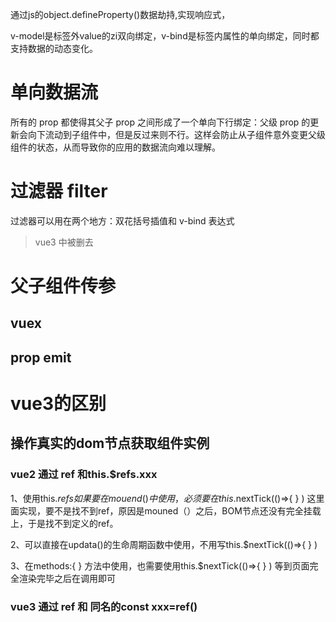 通过js的object.defineProperty()数据劫持,实现响应式，

v-model是标签外value的zi双向绑定，v-bind是标签内属性的单向绑定，同时都支持数据的动态变化。

# 单向数据流

所有的 prop 都使得其父子 prop 之间形成了一个单向下行绑定：父级 prop 的更新会向下流动到子组件中，但是反过来则不行。这样会防止从子组件意外变更父级组件的状态，从而导致你的应用的数据流向难以理解。

# 过滤器 filter

过滤器可以用在两个地方：双花括号插值和 v-bind 表达式
> vue3 中被删去

# 父子组件传参

## vuex

## prop emit

# vue3的区别

## 操作真实的dom节点获取组件实例 

### vue2 通过 ref 和this.$refs.xxx
1、使用this.$refs如果要在mouend()中使用，必须要在this.$nextTick(()=>{  } )   这里面实现，要不是找不到ref，原因是mouned（）之后，BOM节点还没有完全挂载上，于是找不到定义的ref。

2、可以直接在updata()的生命周期函数中使用，不用写this.$nextTick(()=>{  } ) 


3、在methods:{  } 方法中使用，也需要使用this.$nextTick(()=>{  } ) 等到页面完全渲染完毕之后在调用即可

### vue3 通过 ref 和 同名的const xxx=ref()